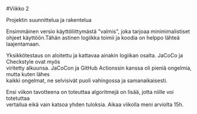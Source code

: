 #Viikko 2

Projektin suunnittelua ja rakentelua

Ensimmäinen versio käyttöliittymästä "valmis", joka tarjoaa minimimalistiset  
ohjeet käyttöön.Tähän astinen logiikka toimii ja koodia on helppo lähteä laajentamaan.  

Yksikkötestaus on aloitettu ja kattavaa ainakin logiikan osalta. JaCoCo ja Checkstyle ovat myös  
viritetty alkuunsa. JaCoCon ja GitHub Actionssin kanssa oli pieniä ongelmia, mutta kuten lähes  
kaikki ongelmat, ne selvisivät puoli vahingossa ja samanaikaisesti.

Ensi viikon tavotteena on toteuttaa algoritmejä on lisää, jotta niille voi totetuttaa  
vertailua eikä vain katsoa yhden tuloksia. Aikaa viikolla meni arviolta 15h.

